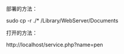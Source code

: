 

部署的方法：

sudo cp -r ./* /Library/WebServer/Documents

打开的方法：

http://localhost/service.php?name=pen

